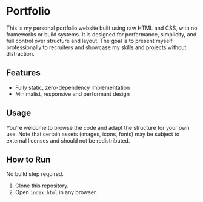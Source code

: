 # Portfolio

This is my personal portfolio website built using raw HTML and CSS, with no frameworks or build systems. 
It is designed for performance, simplicity, and full control over structure and layout. 
The goal is to present myself professionally to recruiters and showcase my skills and projects without distraction.

## Features

- Fully static, zero-dependency implementation
- Minimalist, responsive and performant design

## Usage

You’re welcome to browse the code and adapt the structure for your own use. 
Note that certain assets (images, icons, fonts) may be subject to external licenses and should not be redistributed.

## How to Run

No build step required.

1. Clone this repository.
2. Open `index.html` in any browser.